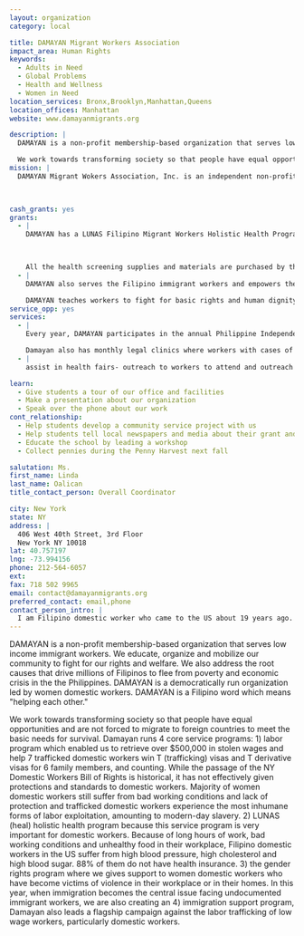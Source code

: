 ```yaml
---
layout: organization
category: local

title: DAMAYAN Migrant Workers Association
impact_area: Human Rights
keywords: 
  - Adults in Need
  - Global Problems
  - Health and Wellness
  - Women in Need
location_services: Bronx,Brooklyn,Manhattan,Queens
location_offices: Manhattan
website: www.damayanmigrants.org

description: |
  DAMAYAN is a non-profit membership-based organization that serves low income immigrant workers.  We educate, organize and mobilize our community to fight for our rights and welfare.  We also address the root causes that drive millions of Filipinos to flee from poverty and economic crisis in the the Philippines.  DAMAYAN is a democratically run organization led by women domestic workers.  DAMAYAN is a Filipino word which means "helping each other."

  We work towards transforming society so that people have equal opportunities and are not forced to migrate to foreign countries to meet the basic needs for survival.  Damayan runs 4 core service programs: 1) labor program which enabled us to retrieve over $500,000 in stolen wages and help 7 trafficked domestic workers win T (trafficking) visas and T derivative visas for 6 family members, and counting. While the passage of the NY Domestic Workers Bill of Rights is historical, it has not effectively given protections and standards to domestic workers. Majority of women domestic workers still suffer from bad working conditions and lack of protection and trafficked domestic workers experience the most inhumane forms of labor exploitation, amounting to modern-day slavery. 2) LUNAS (heal) holistic health program because this service program is very important for domestic workers. Because of long hours of work, bad working conditions and unhealthy food in their workplace, Filipino domestic workers in the US suffer from high blood pressure, high cholesterol and high blood sugar. 88% of them do not have health insurance. 3)  the gender rights program where we gives support to women domestic workers who have become victims of violence in their workplace or in their homes.  In this year, when immigration becomes the central issue facing undocumented immigrant workers, we are also creating an 4) immigration support program, Damayan also leads a flagship campaign against the labor trafficking of low wage workers, particularly domestic workers.
mission: |
  DAMAYAN Migrant Wokers Association, Inc. is an independent non-profit grassroots organization based in New York and New Jersey that upholds and promotes the rights and welfare of Filipino migrant workers. It also raises awareness and organizes around issues of migrant workers, particularly domestic workers, to understand the root causes of these issues. Damayan is a Filipino word that means helping each other.

  

cash_grants: yes
grants: 
  - |
    DAMAYAN has a LUNAS Filipino Migrant Workers Holistic Health Program.  We provide educational literature and information about health rights of immigrants and connect workers to meet their health needs.  As part of the health program, we conduct health fairs every three months where participants are able to get immediate health screenings for blood pressure, glucose, cholesterol, set appointments for women's health and have a valuable one-on-one doctor's consultation.

    

    All the health screening supplies and materials are purchased by the organization or donated by health professionals.  Cash grants of $1000 would provide for the health screening of 150 immigrant workers.  Almost all of the participants DAMAYAN gives services to do not have health insurance, experience severe physical hardship because of their work conditions and are high risk for hypertension, high cholesterol, diabetes, heart conditions and other health problems.
  - |
    DAMAYAN also serves the Filipino immigrant workers and empowers them to fight for their labor rights.  Many DAMAYAN members are domestic workers who are nannies, babysitters, house cleaners, cooks, baby nurses and elderly caregivers.  As domestic workers who have been excluded from many labor laws, majority of the community members experience violations in their basic human rights.  DAMAYAN has worked with workers who have been paid as little as 36 cents per hour and work as long as 110 hours a week.  In addition, workers experience racism and discrimination -- verbal abuse, harassment, belittling, physical assault and even sexual abuse.  

    DAMAYAN teaches workers to fight for basic rights and human dignity.  A $500 grant helps in paying for the printing and publishing of educational materials that can inform more than 1,000 individuals.  A $1,000 grant helps to organize three forums and house meetings where workers can be trained to learn and assert their labor, immigrant and women's rights.
service_opp: yes
services: 
  - |
    Every year, DAMAYAN participates in the annual Philippine Independence Day Celebration in Manhattan, during the first Sunday in June.  DAMAYAN purchases a booth and organizes a health fair during the festival.  Volunteers are needed to set-up, distribute educational flyers and outreach to the community.

    Damayan also has monthly legal clinics where workers with cases of stolen wages, labor trafficking or gender violence get pro bono consultation with lawyers
  - |
    assist in health fairs- outreach to workers to attend and outreach at actual events; doing workers case intake; assisting both workers and lawyers during legal clinics

learn: 
  - Give students a tour of our office and facilities
  - Make a presentation about our organization
  - Speak over the phone about our work
cont_relationship: 
  - Help students develop a community service project with us
  - Help students tell local newspapers and media about their grant and/or project with us
  - Educate the school by leading a workshop
  - Collect pennies during the Penny Harvest next fall

salutation: Ms.
first_name: Linda
last_name: Oalican
title_contact_person: Overall Coordinator

city: New York
state: NY
address: |
  406 West 40th Street, 3rd Floor  
  New York NY 10018
lat: 40.757197
lng: -73.994156
phone: 212-564-6057
ext: 
fax: 718 502 9965
email: contact@damayanmigrants.org
preferred_contact: email,phone
contact_person_intro: |
  I am Filipino domestic worker who came to the US about 19 years ago. i have been organizing with Damayan since its founding in 2003. I am passionate about building the power of domestic and other workers so that we can contribute in the movement for rights, dignity and justice for all the working and marginalized people in the US.
---
```

DAMAYAN is a non-profit membership-based organization that serves low income immigrant workers.  We educate, organize and mobilize our community to fight for our rights and welfare.  We also address the root causes that drive millions of Filipinos to flee from poverty and economic crisis in the the Philippines.  DAMAYAN is a democratically run organization led by women domestic workers.  DAMAYAN is a Filipino word which means "helping each other."

We work towards transforming society so that people have equal opportunities and are not forced to migrate to foreign countries to meet the basic needs for survival.  Damayan runs 4 core service programs: 1) labor program which enabled us to retrieve over $500,000 in stolen wages and help 7 trafficked domestic workers win T (trafficking) visas and T derivative visas for 6 family members, and counting. While the passage of the NY Domestic Workers Bill of Rights is historical, it has not effectively given protections and standards to domestic workers. Majority of women domestic workers still suffer from bad working conditions and lack of protection and trafficked domestic workers experience the most inhumane forms of labor exploitation, amounting to modern-day slavery. 2) LUNAS (heal) holistic health program because this service program is very important for domestic workers. Because of long hours of work, bad working conditions and unhealthy food in their workplace, Filipino domestic workers in the US suffer from high blood pressure, high cholesterol and high blood sugar. 88% of them do not have health insurance. 3)  the gender rights program where we gives support to women domestic workers who have become victims of violence in their workplace or in their homes.  In this year, when immigration becomes the central issue facing undocumented immigrant workers, we are also creating an 4) immigration support program, Damayan also leads a flagship campaign against the labor trafficking of low wage workers, particularly domestic workers.